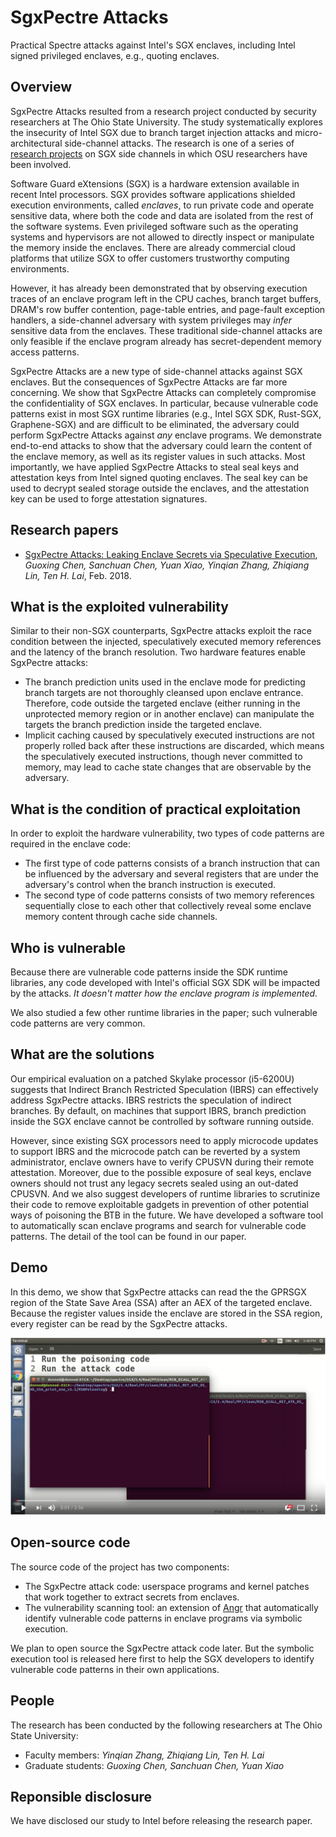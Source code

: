 
# SgxPectre Attacks
Practical Spectre attacks against Intel's SGX enclaves, including Intel signed privileged enclaves, e.g., quoting enclaves.

## Overview 
SgxPectre Attacks resulted from a research project conducted by security researchers at The Ohio State University.  The study systematically explores the insecurity of Intel SGX due to branch target injection attacks and micro-architectural side-channel attacks. The research is one of a series of [research projects](http://web.cse.ohio-state.edu/~zhang.834/projects/sgx-side-channels.html) on SGX side channels  in which OSU researchers have been involved.

Software Guard eXtensions (SGX) is a hardware extension available in recent Intel processors.  SGX provides software applications shielded execution environments, called *enclaves*, to run private code and operate sensitive data, where both the code and data are isolated from the rest of the software systems. Even privileged software such as the operating systems and hypervisors are not allowed to directly inspect or manipulate the memory inside the enclaves.  There are already commercial cloud platforms that utilize SGX to offer customers trustworthy computing environments.

However, it has already been demonstrated that by observing execution traces of an enclave program left in the CPU caches, branch target buffers, DRAM's row buffer contention, page-table entries, and page-fault exception handlers, a side-channel adversary with system privileges may *infer* sensitive data from the enclaves. These traditional side-channel attacks are only feasible if the enclave program already has secret-dependent memory access patterns.

SgxPectre Attacks are a new type of side-channel attacks against SGX enclaves.
But the consequences of SgxPectre Attacks are far more concerning. We show that SgxPectre Attacks can completely compromise the confidentiality of SGX enclaves. In particular, because vulnerable code patterns exist in most SGX runtime libraries (e.g., Intel SGX SDK, Rust-SGX, Graphene-SGX) and are difficult to  be eliminated, the adversary could perform SgxPectre Attacks against *any* enclave programs. We demonstrate end-to-end attacks to show that the adversary could learn the content of the enclave memory, as well as its register values in such attacks. Most importantly, we have applied SgxPectre Attacks to steal seal keys and attestation keys from Intel signed quoting enclaves. The seal key can be used to decrypt sealed storage outside the enclaves, and the attestation key can be used to forge attestation signatures.

## Research papers
* [SgxPectre Attacks: Leaking Enclave Secrets via Speculative Execution](http://web.cse.ohio-state.edu/~zhang.834/papers/SgxPectre.pdf), *Guoxing Chen, Sanchuan Chen, Yuan Xiao, Yinqian Zhang, Zhiqiang Lin, Ten H. Lai*, Feb. 2018.

## What is the exploited vulnerability
Similar to their non-SGX counterparts, SgxPectre attacks exploit the race condition between the injected, speculatively executed memory references and the latency of the branch resolution. Two hardware features enable SgxPectre attacks:
* The branch prediction units used in the enclave mode for predicting branch targets are not thoroughly cleansed upon enclave entrance. Therefore, code outside the targeted enclave (either running in the unprotected memory region or in another enclave) can manipulate the targets the branch prediction inside the targeted enclave.
* Implicit caching caused by speculatively executed instructions are not properly rolled back after these instructions are discarded, which means the speculatively executed instructions, though never committed to memory, may lead to cache state changes that are observable by the adversary.

## What is the condition of practical exploitation
In order to exploit the hardware vulnerability, two types of code patterns are required in the enclave code:
* The first type of code patterns consists of a branch instruction that can be influenced by the adversary and several registers that are under the adversary's control when the branch instruction is executed. 
* The second type of code patterns consists of two memory references sequentially close to each other that collectively reveal some enclave memory content through cache side channels. 

##  Who is vulnerable
Because there are vulnerable code patterns inside the SDK runtime libraries, any code developed with Intel's official SGX SDK will be impacted by the attacks. *It doesn't matter how the enclave program is implemented.*

We also studied a few other runtime libraries in the paper; such vulnerable code patterns are very common.

## What are the solutions
Our empirical evaluation on a patched Skylake processor (i5-6200U) suggests that Indirect Branch Restricted Speculation (IBRS) can effectively address SgxPectre attacks. IBRS restricts the speculation of indirect branches. By default, on machines that support IBRS, branch prediction inside the SGX enclave cannot be controlled by software running outside. 

However, since existing SGX processors need to apply microcode updates to support IBRS and the microcode patch can be reverted by a system administrator, enclave owners have to verify CPUSVN during their remote attestation. Moreover, due to the possible exposure of seal keys, enclave owners should not trust any legacy secrets sealed using an out-dated CPUSVN. And we also suggest developers of runtime libraries to scrutinize their code to remove exploitable gadgets in prevention of other potential ways of poisoning the BTB in the future. We have developed a software tool to automatically scan enclave programs and search for vulnerable code patterns. The detail of the tool can be found in our paper.  

## Demo
In this demo, we show that SgxPectre attacks can read the the GPRSGX region of the State Save Area (SSA) after an AEX of the targeted enclave. Because the register values inside the enclave are stored in the SSA region, every register can be read by the SgxPectre attacks.
 
[![SgxPectre](./demo.png)](https://youtu.be/dOJgPNovFZo)

## Open-source code
The source code of the project has two components: 
* The SgxPectre attack code: userspace programs and kernel patches that work together to extract secrets from enclaves. 
* The vulnerability scanning tool: an extension of [Angr](https://github.com/angr/angr) that automatically identify vulnerable code patterns in enclave programs via symbolic execution. 

We plan to open source the SgxPectre attack code later. But the symbolic execution tool is released here first to help the SGX developers to identify vulnerable code patterns in their own applications. 

## People
The research has been conducted by the following researchers at The Ohio State University:
* Faculty members: *Yinqian Zhang, Zhiqiang Lin, Ten H. Lai*
* Graduate students: *Guoxing Chen, Sanchuan Chen, Yuan Xiao*

## Reponsible disclosure
We have disclosed our study to Intel before releasing the research paper. 
